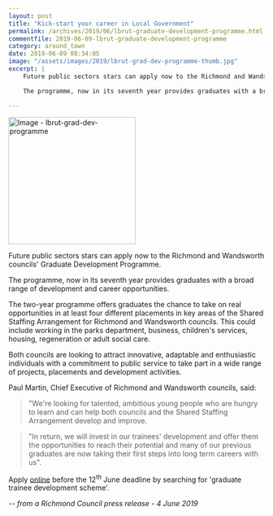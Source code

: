 ```yaml
---
layout: post
title: "Kick-start your career in Local Government"
permalink: /archives/2019/06/lbrut-graduate-development-programme.html
commentfile: 2019-06-09-lbrut-graduate-development-programme
category: around_town
date: 2019-06-09 08:34:05
image: "/assets/images/2019/lbrut-grad-dev-programme-thumb.jpg"
excerpt: |
    Future public sectors stars can apply now to the Richmond and Wandsworth councils' Graduate Development Programme.

    The programme, now in its seventh year provides graduates with a broad range of development and career opportunities.

---
```


<a href="/assets/images/2019/lbrut-grad-dev-programme.jpg" title="Click for a larger image"><img src="/assets/images/2019/lbrut-grad-dev-programme-thumb.jpg" width="250" alt="Image - lbrut-grad-dev-programme"  class="photo right"/></a>

Future public sectors stars can apply now to the Richmond and Wandsworth councils' Graduate Development Programme.

The programme, now in its seventh year provides graduates with a broad range of development and career opportunities.

The two-year programme offers graduates the chance to take on real opportunities in at least four different placements in key areas of the Shared Staffing Arrangement for Richmond and Wandsworth councils. This could include working in the parks department, business, children's services, housing, regeneration or adult social care.

Both councils are looking to attract innovative, adaptable and enthusiastic individuals with a commitment to public service to take part in a wide range of projects, placements and development activities.

Paul Martin, Chief Executive of Richmond and Wandsworth councils, said:

> "We're looking for talented, ambitious young people who are hungry to learn and can help both councils and the Shared Staffing Arrangement develop and improve.

> "In return, we will invest in our trainees' development and offer them the opportunities to reach their potential and many of our previous graduates are now taking their first steps into long term careers with us".

Apply [online](https://jobs.richmondandwandsworth.gov.uk/jobs/job/Graduate-Programme-Project-Officer/841) before the 12<sup>th</sup> June deadline by searching for 'graduate trainee development scheme'.

<cite>-- from a Richmond Council press release - 4 June 2019</cite>
